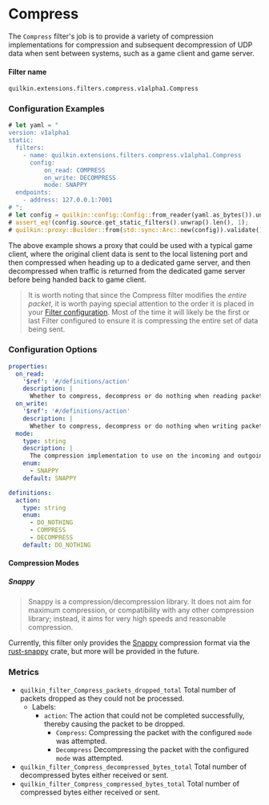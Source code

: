 # Compress

The `Compress` filter's job is to provide a variety of compression implementations for compression 
and subsequent decompression of UDP data when sent between systems, such as a game client and game server.

#### Filter name
```text
quilkin.extensions.filters.compress.v1alpha1.Compress
```

### Configuration Examples
```rust
# let yaml = "
version: v1alpha1
static:
  filters:
    - name: quilkin.extensions.filters.compress.v1alpha1.Compress
      config:
          on_read: COMPRESS
          on_write: DECOMPRESS
          mode: SNAPPY
  endpoints:
    - address: 127.0.0.1:7001
# ";
# let config = quilkin::config::Config::from_reader(yaml.as_bytes()).unwrap();
# assert_eq!(config.source.get_static_filters().unwrap().len(), 1);
# quilkin::proxy::Builder::from(std::sync::Arc::new(config)).validate().unwrap();
```

The above example shows a proxy that could be used with a typical game client, where the original client data is 
sent to the local listening port and then compressed when heading up to a dedicated game server, and then 
decompressed when traffic is returned from the dedicated game server before being handed back to game client. 

> It is worth noting that since the Compress filter modifies the *entire packet*, it is worth paying special
  attention to the order it is placed in your [Filter configuration](filters.md). Most of the time it will likely be
  the first or last Filter configured to ensure it is compressing the entire set of data being sent.

### Configuration Options

```yaml
properties:
  on_read:
    '$ref': '#/definitions/action'
    description: |
      Whether to compress, decompress or do nothing when reading packets from the local listening port
  on_write:
    '$ref': '#/definitions/action'
    description: |
      Whether to compress, decompress or do nothing when writing packets to the local listening port
  mode:
    type: string
    description: |
      The compression implementation to use on the incoming and outgoing packets. See "Compression Modes" for details.
    enum:
      - SNAPPY
    default: SNAPPY

definitions:
  action:
    type: string
    enum:
      - DO_NOTHING
      - COMPRESS
      - DECOMPRESS
    default: DO_NOTHING
```

#### Compression Modes

##### Snappy

> Snappy is a compression/decompression library. It does not aim for maximum compression, or compatibility with any 
> other compression library; instead, it aims for very high speeds and reasonable compression.

Currently, this filter only provides the [Snappy](http://google.github.io/snappy/) compression format via the
[rust-snappy](https://github.com/BurntSushi/rust-snappy) crate, but more will be
provided in the future.

### Metrics
* `quilkin_filter_Compress_packets_dropped_total`
  Total number of packets dropped as they could not be processed.  
    * Labels:
      * `action`: The action that could not be completed successfully, thereby causing the packet to be dropped.
        * `Compress`: Compressing the packet with the configured `mode` was attempted.
        * `Decompress` Decompressing the packet with the configured `mode` was attempted.
* `quilkin_filter_Compress_decompressed_bytes_total`
  Total number of decompressed bytes either received or sent.
* `quilkin_filter_Compress_compressed_bytes_total`
  Total number of compressed bytes either received or sent.
